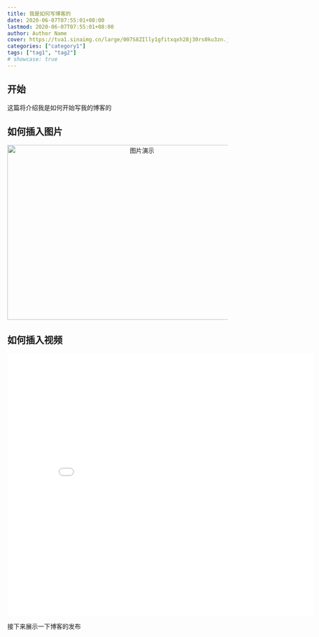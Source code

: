 ```yaml
---
title: 我是如何写博客的
date: 2020-06-07T07:55:01+08:00
lastmod: 2020-06-07T07:55:01+08:00
author: Author Name
cover: https://tva1.sinaimg.cn/large/007S8ZIlly1gfitxqxh28j30rs0ku3zn.jpg
categories: ["category1"]
tags: ["tag1", "tag2"]
# showcase: true
---
```


## 开始

这篇将介绍我是如何开始写我的博客的

## 如何插入图片
<div align="center">
<img src="https://tva1.sinaimg.cn/large/007S8ZIlly1gfitxqxh28j30rs0ku3zn.jpg" width="600" height="400" alt="图片演示"/>
</div>

## 如何插入视频

<div align="center">
<iframe width="700" height="600" src="//player.bilibili.com/player.html?aid=710899539&bvid=BV1aQ4y1P7S1&cid=198820646&page=1" scrolling="no" border="0" frameborder="no" framespacing="0" allowfullscreen="true"> </iframe>
</div>



<!--more-->

接下来展示一下博客的发布
